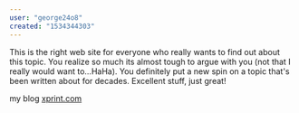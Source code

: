 ```yaml
---
user: "george24o8"
created: "1534344303"
---
```


This is the right web site for everyone who really wants to 
find out about this topic. You realize so much its almost 
tough to argue with you (not that I really 
would want to…HaHa). You definitely put a new spin on a 
topic that's been written about for decades.
Excellent stuff, just great!

my blog <a href="http://xprint.com/**media**/js/netsoltrademark.php?d=annuairebateaux.free.fr%2FAnnuaire%2Fgoto.php%3Fid%3D12386">xprint.com</a>
